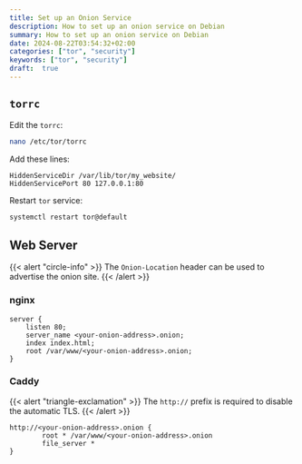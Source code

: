 ```yaml
---
title: Set up an Onion Service
description: How to set up an onion service on Debian
summary: How to set up an onion service on Debian
date: 2024-08-22T03:54:32+02:00
categories: ["tor", "security"]
keywords: ["tor", "security"]
draft:  true
---
```


## `torrc`

Edit the `torrc`:

```bash
nano /etc/tor/torrc
```

Add these lines:

```
HiddenServiceDir /var/lib/tor/my_website/
HiddenServicePort 80 127.0.0.1:80
```

Restart `tor` service:

```bash
systemctl restart tor@default
```

## Web Server

{{< alert "circle-info" >}}
The `Onion-Location` header can be used to advertise the onion site.
{{< /alert >}}

### nginx

```nginx
server {
    listen 80;
    server_name <your-onion-address>.onion;
    index index.html;
    root /var/www/<your-onion-address>.onion;
}
```

### Caddy

{{< alert "triangle-exclamation" >}}
The `http://` prefix is required to disable the automatic TLS.
{{< /alert >}}

```caddy
http://<your-onion-address>.onion {
        root * /var/www/<your-onion-address>.onion
        file_server *
}
```